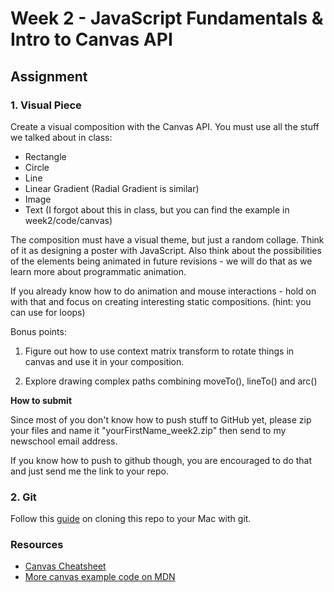 # Week 2 - JavaScript Fundamentals & Intro to Canvas API

## Assignment

### 1. Visual Piece

Create a visual composition with the Canvas API. You must use all the stuff we talked about in class:

- Rectangle
- Circle
- Line
- Linear Gradient (Radial Gradient is similar)
- Image
- Text (I forgot about this in class, but you can find the example in week2/code/canvas)

The composition must have a visual theme, but just a random collage. Think of it as designing a poster with JavaScript. Also think about the possibilities of the elements being animated in future revisions - we will do that as we learn more about programmatic animation.

If you already know how to do animation and mouse interactions - hold on with that and focus on creating interesting static compositions. (hint: you can use for loops)

Bonus points:

1. Figure out how to use context matrix transform to rotate things in canvas and use it in your composition.

2. Explore drawing complex paths combining moveTo(), lineTo() and arc()

**How to submit**

Since most of you don't know how to push stuff to GitHub yet, please zip your files and name it "yourFirstName_week2.zip" then send to my newschool email address.

If you know how to push to github though, you are encouraged to do that and just send me the link to your repo.

### 2. Git

Follow this <a href="https://github.com/yyx990803/creative-html5/blob/master/GIT.md" target="_blank">guide</a> on cloning this repo to your Mac with git.

### Resources

- <a href="http://www.nihilogic.dk/labs/canvas_sheet/HTML5_Canvas_Cheat_Sheet.pdf" target="_blank">Canvas Cheatsheet</a>
- <a href="https://developer.mozilla.org/en-US/docs/HTML/Canvas/Drawing_Graphics_with_Canvas" target="_blank">More canvas example code on MDN</a>
